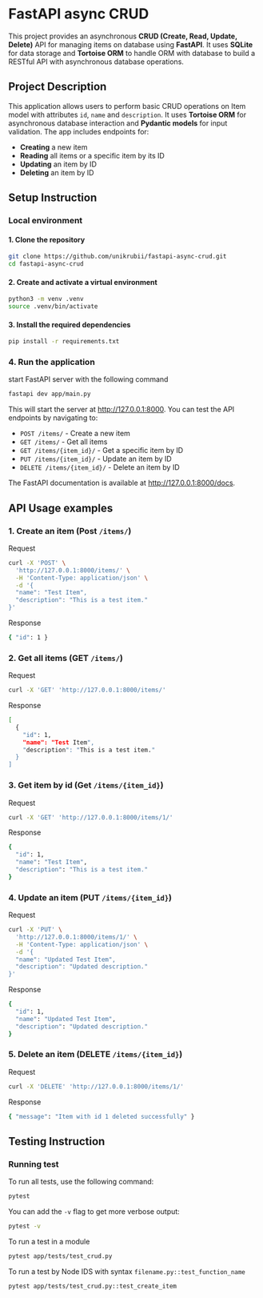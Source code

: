 # FastAPI async CRUD
This project provides an asynchronous **CRUD (Create, Read, Update, Delete)** API for managing items on database using **FastAPI**. It uses **SQLite** for data storage and **Tortoise ORM** to handle ORM with database to build a RESTful API with asynchronous database operations.

## Project Description
This application allows users to perform basic CRUD operations on Item model with attributes `id`, `name` and `description`. It uses **Tortoise ORM** for asynchronous database interaction and **Pydantic models** for input validation. The app includes endpoints for:

- **Creating** a new item
- **Reading** all items or a specific item by its ID
- **Updating** an item by ID
- **Deleting** an item by ID

## Setup Instruction

### Local environment

#### 1. Clone the repository
``` bash
git clone https://github.com/unikrubii/fastapi-async-crud.git
cd fastapi-async-crud
```

#### 2. Create and activate a virtual environment
``` bash
python3 -m venv .venv
source .venv/bin/activate
```

#### 3. Install the required dependencies
``` bash
pip install -r requirements.txt
```

### 4. Run the application
start FastAPI server with the following command
``` bash
fastapi dev app/main.py
```

This will start the server at http://127.0.0.1:8000. You can test the API endpoints by navigating to:
- `POST /items/` - Create a new item
- `GET /items/` - Get all items
- `GET /items/{item_id}/` - Get a specific item by ID
- `PUT /items/{item_id}/` - Update an item by ID
- `DELETE /items/{item_id}/` - Delete an item by ID

The FastAPI documentation is available at http://127.0.0.1:8000/docs.


## API Usage examples
### 1. Create an item (Post `/items/`)
Request
``` bash
curl -X 'POST' \
  'http://127.0.0.1:8000/items/' \
  -H 'Content-Type: application/json' \
  -d '{
  "name": "Test Item",
  "description": "This is a test item."
}'
```
Response
``` bash
{ "id": 1 }
```

### 2. Get all items (GET `/items/`)
Request
``` bash
curl -X 'GET' 'http://127.0.0.1:8000/items/'
```
Response
``` bash
[
  {
    "id": 1,
    "name": "Test Item",
    "description": "This is a test item."
  }
]
```

### 3. Get item by id (Get `/items/{item_id}`)
Request
``` bash
curl -X 'GET' 'http://127.0.0.1:8000/items/1/'
```
Response
``` bash
{
  "id": 1,
  "name": "Test Item",
  "description": "This is a test item."
}
```

### 4. Update an item (PUT `/items/{item_id}`)
Request
``` bash
curl -X 'PUT' \
  'http://127.0.0.1:8000/items/1/' \
  -H 'Content-Type: application/json' \
  -d '{
  "name": "Updated Test Item",
  "description": "Updated description."
}'
```
Response
``` bash
{
  "id": 1,
  "name": "Updated Test Item",
  "description": "Updated description."
}
```

### 5. Delete an item (DELETE `/items/{item_id}`)
Request
``` bash
curl -X 'DELETE' 'http://127.0.0.1:8000/items/1/'
```
Response
``` bash
{ "message": "Item with id 1 deleted successfully" }
```

## Testing Instruction
### Running test
To run all tests, use the following command:
``` bash
pytest
```
You can add the `-v` flag to get more verbose output:
``` bash
pytest -v
```

To run a test in a module
``` bash
pytest app/tests/test_crud.py
```

To run a test by Node IDS with syntax `filename.py::test_function_name`
``` bash
pytest app/tests/test_crud.py::test_create_item
```